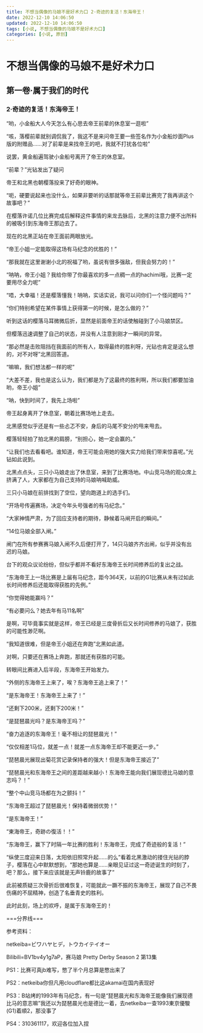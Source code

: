 ```yaml
---
title: 不想当偶像的马娘不是好术力口 2·奇迹的复活！东海帝王！
date: 2022-12-10 14:06:50
updated: 2022-12-10 14:06:50
tags: [小说, 不想当偶像的马娘不是好术力口]
categories: [小说, 原创]
---
```

# 不想当偶像的马娘不是好术力口 

## 第一卷·属于我们的时代

### 2·奇迹的复活！东海帝王！

“哟，小金船大人今天怎么有心思去帝王前辈的休息室一逛啦”

“咳，落樱前辈就别调侃我了，我这不是来问帝王要一些签名作为小金船炒面Plus版的附赠品……对了前辈是来找帝王的吧，我就不打扰各位啦”

说罢，黄金船遍驾驶小金船号离开了帝王的休息室。

“前辈？”光钻发出了疑问

帝王和北黑也朝樱落投来了好奇的眼神。

“呃，硬要说起来也没什么，如果非要听的话那就等帝王前辈比赛完了我再讲这个故事吧？”

在樱落许诺几位比赛完成后解释这件事情的来龙去脉后，北黑的注意力便不出所料的被吸引到东海帝王那边去了。

现在的北黑正站在帝王面前两眼放光。

“帝王小姐一定能取得这场有马纪念的优胜的！”

“那我就在这里谢谢小北的祝福了哟，虽说有很多强敌，但我会努力的！”

“呐呐，帝王小姐？我给你带了你最喜欢的多一点稠一点的hachimi哦，比赛一定要用尽全力呢”

“唔，大幸福！还是樱落懂我！呐呐，实话实说，我可以问你们一个怪问题吗？”

“你们特别希望在某件事情上获得第一的时候，是怎么做的？”

听到这话的樱落马耳微微后折，显然是前面帝王的话使触碰到了小马娘禁区。

但樱落迅速调整了自己的状态，并没有人注意到刚才一瞬间的异常。

“那必然是击败阻挡在我面前的所有人，取得最终的胜利呀，光钻也肯定是这么想的，对不对呀”北黑回答道。

“嘛嘛，我们想法都一样的呢”

“大差不差，我也是这么认为，我们都是为了这最终的胜利啊，所以我们都要加油哟，帝王小姐”

“呐，快到时间了，我先上场啦”

帝王起身离开了休息室，朝着比赛场地上走去。

北黑感觉似乎还是有一些忐忑不安，身后的马尾不安分的甩来甩去。

樱落轻轻拍了拍北黑的肩膀，“别担心，她一定会赢的。”

“让我们也去看看吧。谁知道，帝王可能会用她的强大实力给我们带来惊喜呢。”光钻如此说到。

北黑点点头，三只小马娘走出了休息室，来到了比赛场地。中山竞马场的观众席上挤满了人，大家都在为自己支持的马娘呐喊助威。

三只小马娘在前排找到了空位，望向跑道上的选手们。

“开场号传遍赛场，决定今年头号强者的有马纪念。”

“大家神情严肃，为了回应支持者的期待，静候着马闸开启的瞬间。”

“14位马娘全部入闸。”

闸门在所有参赛赛马娘入闸不久后便打开了，14只马娘齐齐出闸，似乎并没有出迟的马娘。

台下的观众议论纷纷，但似乎都并不看好东海帝王长时间修养后的复出之战。

“东海帝王上一场比赛是上届有马纪念，距今364天，以前的G1比赛从未有过如此长时间修养后还能取得获胜的先例。”

“你觉得她能赢吗？”

“有必要问么？她去年有马11名啊”

是啊，可毕竟事实就是这样，帝王已经是三度骨折后又长时间修养的马娘了，获胜的可能性渺茫啊。

“我知道很难，但是帝王小姐还在奔跑”北黑如此道。

对啊，只要还在赛场上奔跑，那就还有获胜的可能。

转眼间比赛进入后半段，东海帝王开始发力。

“外侧的东海帝王上来了，唉？东海帝王追上来了！”

“是东海帝王！东海帝王上来了！”

“还剩下200米，还剩下200米！”

“是琵琶晨光吗？是东海帝王吗？”

“奋力追逐的东海帝王！毫不相让的琵琶晨光！”

“仅仅相差1马位，就差一点！就差一点东海帝王却不能更近一步。”

“琵琶晨光展现出菊花赏记录保持者的强大！但是东海帝王接近了”

“琵琶晨光和东海帝王之间的差距越来越小！东海帝王能向我们展现德比马娘的意志吗？！”

“整个中山竞马场都在为之颤抖！”

“东海帝王超过了琵琶晨光！保持着微弱优势！”

“是东海帝王！”

“東海帝王，奇跡の復活！！”

“东海帝王，赢下了时隔一年比赛的胜利！东海帝王，完成了奇迹般的复活！”

“纵使三度迎来日落，太阳依旧照常升起......的么”看着北黑激动的搂住光钻的脖子，樱落在心中默默想到，“那她也算是......亲眼见证过这一奇迹诞生的时刻了，吧？那么，接下来应该就是无声铃鹿的故事了”

此前被质疑三次骨折后很难恢复，可能就此一蹶不振的东海帝王，展现了自己不畏伤痛的不屈精神，创造了名垂青史的胜利。

此时此刻，场上的欢呼，是属于东海帝王的！

===分界线===

参考资料：

netkeiba=ビワハヤヒデ，トウカイテイオー

Bilibili=BV1bv4y1g7aP，赛马娘 Pretty Derby Season 2 第13集

PS1：比赛可真jb难写，憋了半个月总算是憋出来了

PS2：netkeiba你但凡用cloudflare都比这akamai在国内表现好

PS3：B站烤的1993年有马纪念，有一句是“琵琶晨光和东海帝王能像我们展现德比马的意志嘛”我还以为琵琶晨光也是德比一着，去netkeiba一查1993東京優駿(G1)着順2，那没事了

PS4：310361117，欢迎各位加入捏